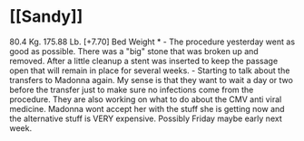 # [[Sandy]]
80.4 Kg. 175.88 Lb. [+7.70] Bed Weight *
	- The procedure yesterday went as good as possible.  There was a "big" stone that was broken up and removed.  After a little cleanup a stent was inserted to keep the passage open that will remain in place for several weeks.
	- Starting to talk about the transfers to Madonna again.  My sense is that they want to wait a day or two before the transfer just to make sure no infections come from the procedure.  They are also working on what to do about the CMV anti viral medicine.  Madonna wont accept her with the stuff she is getting now and the alternative stuff is VERY expensive.  Possibly Friday maybe early next week.